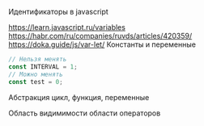 Идентификаторы в javascript

https://learn.javascript.ru/variables
https://habr.com/ru/companies/ruvds/articles/420359/
https://doka.guide/js/var-let/
Константы и переменные

````javascript
// Нельзя менять
const INTERVAL = 1;
// Можно менять
const test = 0;
````
    
Абстракция цикл, функция, переменные

Область видимимости области операторов
